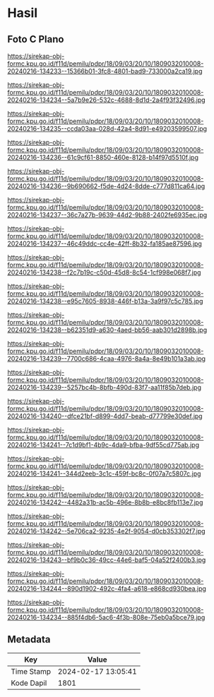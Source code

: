 # Hasil

## Foto C Plano

https://sirekap-obj-formc.kpu.go.id/f11d/pemilu/pdpr/18/09/03/20/10/1809032010008-20240216-134233--15366b01-3fc8-4801-bad9-733000a2ca19.jpg

https://sirekap-obj-formc.kpu.go.id/f11d/pemilu/pdpr/18/09/03/20/10/1809032010008-20240216-134234--5a7b9e26-532c-4688-8d1d-2a4f93f32496.jpg

https://sirekap-obj-formc.kpu.go.id/f11d/pemilu/pdpr/18/09/03/20/10/1809032010008-20240216-134235--ccda03aa-028d-42a4-8d91-e49203599507.jpg

https://sirekap-obj-formc.kpu.go.id/f11d/pemilu/pdpr/18/09/03/20/10/1809032010008-20240216-134236--61c9cf61-8850-460e-8128-b14f97d5510f.jpg

https://sirekap-obj-formc.kpu.go.id/f11d/pemilu/pdpr/18/09/03/20/10/1809032010008-20240216-134236--9b690662-f5de-4d24-8dde-c777d811ca64.jpg

https://sirekap-obj-formc.kpu.go.id/f11d/pemilu/pdpr/18/09/03/20/10/1809032010008-20240216-134237--36c7a27b-9639-44d2-9b88-2402fe6935ec.jpg

https://sirekap-obj-formc.kpu.go.id/f11d/pemilu/pdpr/18/09/03/20/10/1809032010008-20240216-134237--46c49ddc-cc4e-42ff-8b32-fa185ae87596.jpg

https://sirekap-obj-formc.kpu.go.id/f11d/pemilu/pdpr/18/09/03/20/10/1809032010008-20240216-134238--f2c7b19c-c50d-45d8-8c54-1cf998e068f7.jpg

https://sirekap-obj-formc.kpu.go.id/f11d/pemilu/pdpr/18/09/03/20/10/1809032010008-20240216-134238--e95c7605-8938-446f-b13a-3a9f97c5c785.jpg

https://sirekap-obj-formc.kpu.go.id/f11d/pemilu/pdpr/18/09/03/20/10/1809032010008-20240216-134238--b62351d9-a630-4aed-bb56-aab301d2898b.jpg

https://sirekap-obj-formc.kpu.go.id/f11d/pemilu/pdpr/18/09/03/20/10/1809032010008-20240216-134239--7700c686-4caa-4976-8a4a-8e49b101a3ab.jpg

https://sirekap-obj-formc.kpu.go.id/f11d/pemilu/pdpr/18/09/03/20/10/1809032010008-20240216-134239--5257bc4b-8bfb-490d-83f7-aa11f85b7deb.jpg

https://sirekap-obj-formc.kpu.go.id/f11d/pemilu/pdpr/18/09/03/20/10/1809032010008-20240216-134240--dfce21bf-d899-4dd7-beab-d77799e30def.jpg

https://sirekap-obj-formc.kpu.go.id/f11d/pemilu/pdpr/18/09/03/20/10/1809032010008-20240216-134241--7c1d9bf1-4b9c-4da9-bfba-9df55cd775ab.jpg

https://sirekap-obj-formc.kpu.go.id/f11d/pemilu/pdpr/18/09/03/20/10/1809032010008-20240216-134241--344d2eeb-3c1c-459f-bc8c-0f07a7c5807c.jpg

https://sirekap-obj-formc.kpu.go.id/f11d/pemilu/pdpr/18/09/03/20/10/1809032010008-20240216-134242--4482a31b-ac5b-496e-8b8b-e8bc8fb113e7.jpg

https://sirekap-obj-formc.kpu.go.id/f11d/pemilu/pdpr/18/09/03/20/10/1809032010008-20240216-134242--5e706ca2-9235-4e2f-9054-d0cb353302f7.jpg

https://sirekap-obj-formc.kpu.go.id/f11d/pemilu/pdpr/18/09/03/20/10/1809032010008-20240216-134243--bf9b0c36-49cc-44e6-baf5-04a52f2400b3.jpg

https://sirekap-obj-formc.kpu.go.id/f11d/pemilu/pdpr/18/09/03/20/10/1809032010008-20240216-134244--890d1902-492c-4fa4-a618-e868cd930bea.jpg

https://sirekap-obj-formc.kpu.go.id/f11d/pemilu/pdpr/18/09/03/20/10/1809032010008-20240216-134234--885f4db6-5ac6-4f3b-808e-75eb0a5bce79.jpg


## Metadata

| Key        | Value               |
| ---------- | ------------------- |
| Time Stamp | 2024-02-17 13:05:41 |
| Kode Dapil | 1801                |



